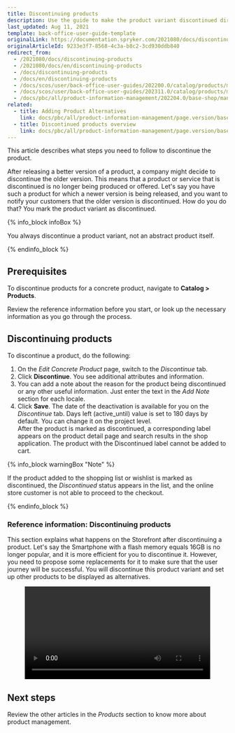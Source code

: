 ```yaml
---
title: Discontinuing products
description: Use the guide to make the product variant discontinued directly in the Spryker Cloud Commerce OS Back Office.
last_updated: Aug 11, 2021
template: back-office-user-guide-template
originalLink: https://documentation.spryker.com/2021080/docs/discontinuing-products
originalArticleId: 9233e3f7-8568-4c3a-b8c2-3cd930ddb840
redirect_from:
  - /2021080/docs/discontinuing-products
  - /2021080/docs/en/discontinuing-products
  - /docs/discontinuing-products
  - /docs/en/discontinuing-products
  - /docs/scos/user/back-office-user-guides/202200.0/catalog/products/manage-concrete-products/discontinuing-products.html
  - /docs/scos/user/back-office-user-guides/202311.0/catalog/products/manage-concrete-products/discontinuing-products.html
  - /docs/pbc/all/product-information-management/202204.0/base-shop/manage-in-the-back-office/products/manage-product-variants/discontinue-products.html
related:
  - title: Adding Product Alternatives
    link: docs/pbc/all/product-information-management/page.version/base-shop/manage-in-the-back-office/products/manage-product-variants/add-product-alternatives.html
  - title: Discontinued products overview
    link: docs/pbc/all/product-information-management/page.version/base-shop/feature-overviews/product-feature-overview/discontinued-products-overview.html
---
```


This article describes what steps you need to follow to discontinue the product.

After releasing a better version of a product, a company might decide to discontinue the older version.
This means that a product or service that is discontinued is no longer being produced or offered.
Let's say you have such a product for which a newer version is being released, and you want to notify your customers that the older version is discontinued. How do you do that? You mark the product variant as discontinued.

{% info_block infoBox %}

You always discontinue a product variant, not an abstract product itself.

{% endinfo_block %}

## Prerequisites

To discontinue products for a concrete product, navigate to **Catalog&nbsp;<span aria-label="and then">></span> Products**.

Review the reference information before you start, or look up the necessary information as you go through the process.

## Discontinuing products

To discontinue a product, do the following:

1. On the *Edit Concrete Product* page, switch to the *Discontinue* tab.
2. Click **Discontinue**.
    You see additional attributes and information.
3. You can add a note about the reason for the product being discontinued or any other useful information. Just enter the text in the *Add Note* section for each locale.
4. Click **Save**.
The date of the deactivation is available for you on the *Discontinue* tab.
Days left (active_until) value is set to 180 days by default. You can change it on the project level.
<br>After the product is marked as discontinued, a corresponding label appears on the product detail page and search results in the shop application.
The product with the Discontinued label cannot be added to cart.

{% info_block warningBox "Note" %}

If the product added to the shopping list or wishlist is marked as discontinued, the *Discontinued* status appears in the list, and the online store customer is not able to proceed to the checkout.

{% endinfo_block %}

### Reference information: Discontinuing products

This section explains what happens on the Storefront after discontinuing a product.
Let's say the Smartphone with a flash memory equals 16GB is no longer popular, and it is more efficient for you to discontinue it. However, you need to propose some replacements for it to make sure that the user journey will be successful.
You will discontinue this product variant and set up other products to be displayed as alternatives.


<figure class="video_container">
    <video width="100%" height="auto" controls>
    <source src="https://spryker.s3.eu-central-1.amazonaws.com/docs/pbc/all/product-information-management/base-shop/manage-in-the-back-office/products/manage-product-variants/discontinue-products.md/discontinued-and-alternative.mp4" type="video/mp4">
  </video>
</figure>



## Next steps

Review the other articles in the _Products_ section to know more about product management.
